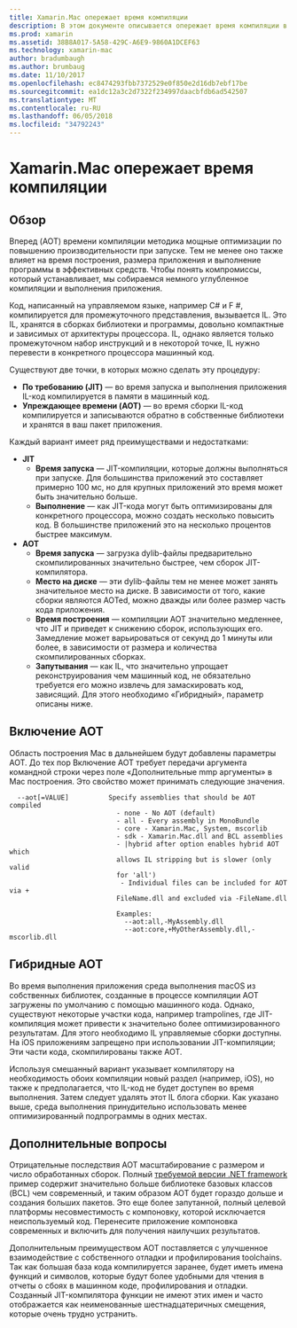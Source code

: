 ```yaml
---
title: Xamarin.Mac опережает время компиляции
description: В этом документе описывается опережает время компиляции в Xamarin.Mac. Сравнивает AOT компиляции JIT-компиляция, объясняется, как включить AOT и смотрит на гибридного AOT.
ms.prod: xamarin
ms.assetid: 38B8A017-5A58-429C-A6E9-9860A1DCEF63
ms.technology: xamarin-mac
author: bradumbaugh
ms.author: brumbaug
ms.date: 11/10/2017
ms.openlocfilehash: ec8474293fbb7372529e0f850e2d16db7ebf17be
ms.sourcegitcommit: ea1dc12a3c2d7322f234997daacbfdb6ad542507
ms.translationtype: MT
ms.contentlocale: ru-RU
ms.lasthandoff: 06/05/2018
ms.locfileid: "34792243"
---
```

# <a name="xamarinmac-ahead-of-time-compilation"></a>Xamarin.Mac опережает время компиляции

## <a name="overview"></a>Обзор

Вперед (AOT) времени компиляции методика мощные оптимизации по повышению производительности при запуске. Тем не менее оно также влияет на время построения, размера приложения и выполнение программы в эффективных средств. Чтобы понять компромиссы, который устанавливает, мы собираемся немного углубленное компиляции и выполнения приложения.

Код, написанный на управляемом языке, например C# и F #, компилируется для промежуточного представления, вызывается IL. Это IL, хранятся в сборках библиотеки и программы, довольно компактные и зависимых от архитектуры процессора. IL, однако является только промежуточном набор инструкций и в некоторой точке, IL нужно перевести в конкретного процессора машинный код.

Существуют две точки, в которых можно сделать эту процедуру:

- **По требованию (JIT)** — во время запуска и выполнения приложения IL-код компилируется в памяти в машинный код.
- **Упреждающее времени (AOT)** — во время сборки IL-код компилируется и записываются обратно в собственные библиотеки и хранятся в ваш пакет приложения.

Каждый вариант имеет ряд преимуществами и недостатками:

- **JIT**
  - **Время запуска** — JIT-компиляции, которые должны выполняться при запуске. Для большинства приложений это составляет примерно 100 мс, но для крупных приложений это время может быть значительно больше.
  - **Выполнение** — как JIT-кода могут быть оптимизированы для конкретного процессора, можно создать несколько повысить код. В большинстве приложений это на несколько процентов быстрее максимум.
- **AOT**
  - **Время запуска** — загрузка dylib-файлы предварительно скомпилированных значительно быстрее, чем сборок JIT-компилятора.
  - **Место на диске** — эти dylib-файлы тем не менее может занять значительное место на диске. В зависимости от того, какие сборки являются AOTed, можно дважды или более размер часть кода приложения.
  - **Время построения** — компиляции AOT значительно медленнее, что JIT и приведет к снижению сборок, использующих его. Замедление может варьироваться от секунд до 1 минуты или более, в зависимости от размера и количества скомпилированных сборках.
  - **Запутывания** — как IL, что значительно упрощает реконструирования чем машинный код, не обязательно требуется его можно извлечь для замаскировать код, зависящий. Для этого необходимо «Гибридный», параметр описаны ниже.

## <a name="enabling-aot"></a>Включение AOT

Область построения Mac в дальнейшем будут добавлены параметры AOT. До тех пор Включение AOT требует передачи аргумента командной строки через поле «Дополнительные mmp аргументы» в Mac построения. Это свойство может принимать следующие значения.


      --aot[=VALUE]          Specify assemblies that should be AOT compiled
                               - none - No AOT (default)
                               - all - Every assembly in MonoBundle
                               - core - Xamarin.Mac, System, mscorlib
                               - sdk - Xamarin.Mac.dll and BCL assemblies
                               - |hybrid after option enables hybrid AOT which
                               allows IL stripping but is slower (only valid
                               for 'all')
                                - Individual files can be included for AOT via +
                               FileName.dll and excluded via -FileName.dll

                               Examples:
                                 --aot:all,-MyAssembly.dll
                                 --aot:core,+MyOtherAssembly.dll,-mscorlib.dll



## <a name="hybrid-aot"></a>Гибридные AOT

Во время выполнения приложения среда выполнения macOS из собственных библиотек, созданные в процессе компиляции AOT загружены по умолчанию с помощью машинного кода. Однако, существуют некоторые участки кода, например trampolines, где JIT-компиляция может привести к значительно более оптимизированного результатам. Для этого необходимо IL управляемые сборки доступны. На iOS приложениям запрещено при использовании JIT-компиляции; Эти части кода, скомпилированы также AOT.

Используя смешанный вариант указывает компилятору на необходимость обоих компиляции новый раздел (например, iOS), но также к предполагается, что IL-код не будет доступен во время выполнения. Затем следует удалять этот IL блога сборки. Как указано выше, среда выполнения принудительно использовать менее оптимизированный подпрограммы в одних местах.

## <a name="further-considerations"></a>Дополнительные вопросы

Отрицательные последствия AOT масштабирование с размером и число обработанных сборок. Полный [требуемой версии .NET framework](~/mac/platform/target-framework.md) пример содержит значительно больше библиотеке базовых классов (BCL) чем современный, и таким образом AOT будет гораздо дольше и создания больших пакетов. Это еще более запутанной, полный целевой платформы несовместимость с компоновку, которой исключается неиспользуемый код. Перенесите приложение компоновка современных и включить для получения наилучших результатов.

Дополнительным преимуществом AOT поставляется с улучшенное взаимодействие с собственного отладки и профилирования toolchains. Так как большая база кода компилируется заранее, будет иметь имена функций и символов, которые будут более удобными для чтения в отчеты о сбоях в машинном коде, профилирования и отладки. Созданный JIT-компилятора функции не имеют этих имен и часто отображается как неименованные шестнадцатеричных смещения, которые очень трудно устранить.
